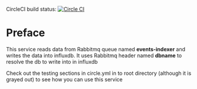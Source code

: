CircleCI build status: [![Circle CI](https://circleci.com/gh/gaia-adm/events-indexer.svg?style=svg)](https://circleci.com/gh/gaia-adm/events-indexer)

Preface
=======
This service reads data from Rabbitmq queue named __events-indexer__ and writes the data into influxdb.
It uses Rabbitmq header named __dbname__ to resolve the db to write into in influxdb

Check out the testing sections in circle.yml in to root directory (although it is grayed out) to see how you can use this service
